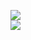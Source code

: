 [![](https://img.shields.io/badge/Made%20With-Github%20Spray-lightgrey.svg?style=for-the-badge&logo=github)](https://github.com/Annihil/github-spray#2333)  
[![](https://i.imgur.com/2DrTn0Z.gif)](https://github.com/Annihil/github-spray)